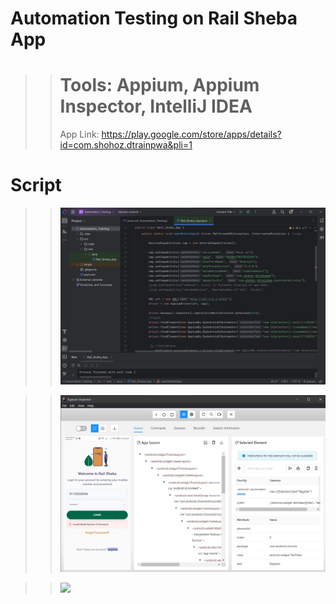 
# Automation Testing on Rail Sheba App

>> # Tools: Appium, Appium Inspector, IntelliJ IDEA
>> App Link: https://play.google.com/store/apps/details?id=com.shohoz.dtrainpwa&pli=1


# Script
>> <img src="https://github.com/M-Rifat/Mobile_Application_Testing-Rail_Sheba_App/blob/main/Automation_Testing/Screenshots/Screenshot1.jpg"/>

>> <img src="https://github.com/M-Rifat/Mobile_Application_Testing-Rail_Sheba_App/blob/main/Automation_Testing/Screenshots/Screenshot2.jpg"/>

>> <img src="https://github.com/M-Rifat/Mobile_Application_Testing-Rail_Sheba_App/blob/main/Automation_Testing/Screenshots/Screenshot3.jpg"/>
